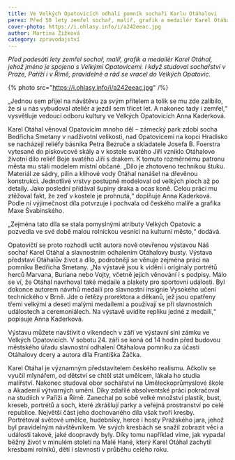 ```yaml
---
title: Ve Velkých Opatovicích odhalí pomník sochaři Karlu Otáhalovi
perex: Před 50 lety zemřel sochař, malíř, grafik a medailér Karel Otáhal. Jeho jméno je spojeno s Velkými Opatovicemi, kde se jej rozhodli uctít nově otevřenou výstavou a slavnostním odhalením jeho busty.
cover-photo: https://i.ohlasy.info/i/a242eeac.jpg
author: Martina Žižková
category: zpravodajství
---
```


_Před padesáti lety zemřel sochař, malíř, grafik a medailér Karel Otáhal, jehož jméno je spojeno s Velkými Opatovicemi. I když studoval sochařství v Praze, Paříži i v Římě, pravidelně a rád se vracel do Velkých Opatovic._

{% photo src="https://i.ohlasy.info/i/a242eeac.jpg" /%}

„Jednou sem přijel na návštěvu za svým přítelem a tolik se mu zde zalíbilo, že si u nás vybudoval ateliér a jezdil sem třicet let. A nakonec tady i zemřel,“ vysvětluje vedoucí odboru kultury ve Velkých Opatovicích Anna Kaderková.

Karel Otáhal věnoval Opatovicím mnoho děl – zámecký park zdobí socha Bedřicha Smetany v nadživotní velikosti, nad Opatovicemi na kopci Hradisko se nacházejí reliéfy básníka Petra Bezruče a skladatele Josefa B. Foerstra vytesané do pískovcové skály a v kostele svatého Jiří vzniklo Otáhalovo životní dílo reliéf Boje svatého Jiří s drakem. K tomuto rozměrnému patronu města mu stáli modelem místní občané. „Dílo je zhotoveno technikou štuku. Materiál ze sádry, pilin a klihové vody Otáhal nanášel na dřevěnou konstrukci. Jednotlivé vrstvy postupně modeloval od velkých ploch až po detaily. Jako poslední přidával šupiny draka a ocas koně. Celou práci mu ztěžoval fakt, že zeď v kostele je prohnutá,“ doplňuje Anna Kaderková. Podle ní výjimečnost díla potvrzuje i pochvala od českého malíře a grafika Maxe Švabinského.

„Zejména tato díla se stala pomyslnými atributy Velkých Opatovic a pozvedla ve své době malou rolnickou vesnici na kulturní město,“ dodává.

Opatovičtí se proto rozhodli uctít autora nově otevřenou výstavou Náš sochař Karel Otáhal a slavnostním odhalením Otáhalovy busty. Výstava představí Otáhalův život a dílo, podrobněji se věnuje zejména práci na pomníku Bedřicha Smetany. „Na výstavě jsou k vidění i originály portrétů herců Marvana, Buriana nebo Vojty, včetně jejich věnování i s podpisy. Málo se ví, že Otáhal navrhoval také medaile a plakety pro sportovní události. Byl dokonce autorem návrhů medailí pro slavnostní insignie Vysokého učení technického v Brně. Jde o řetězy prorektora a děkanů, jež jsou opatřeny třemi velkými a deseti malými medailemi a používají se při slavnostních událostech a ceremoniálech. Na výstavě uvidíte repliku jedné z medailí,“ popisuje Anna Kaderková.

Výstavu můžete navštívit o víkendech v září ve výstavní síni zámku ve Velkých Opatovicích. V sobotu 24. září se koná od 14 hodin před budovou městského úřadu slavnostní odhalení Otáhalova pomníku za účasti Otáhalovy dcery a autora díla Františka Žáčka.

Karel Otáhal je významným představitelem českého realismu. Ačkoliv se vyučil mlynářem, od dětství se chtěl stát umělcem, lákala ho studia malířství. Nakonec studoval obor sochařství na Uměleckoprůmyslové škole a Akademii výtvarných umění. Díky zdařilé absolventské práci pokračoval na studiích v Paříži a Římě. Zanechal po sobě velké množství plastik, bust, kreseb, portrétů a soch, které zkrášlují parky a veřejná prostranství po celé republice. Největší část jeho dochovaného díla však tvoří kresby. Portrétoval světové umělce, hudebníky, herce i hosty Pražského jara, jehož byl pravidelným návštěvníkem. Ve svých kresbách se snažil zobrazit věci a události takové, jaké doopravdy byly. Díky tomu například víme, jak vypadal běžný život v minulém století na Malé Hané, který Karel Otáhal zachytil kresbami rolníků, dětí i slavností v průběhu celého roku.
